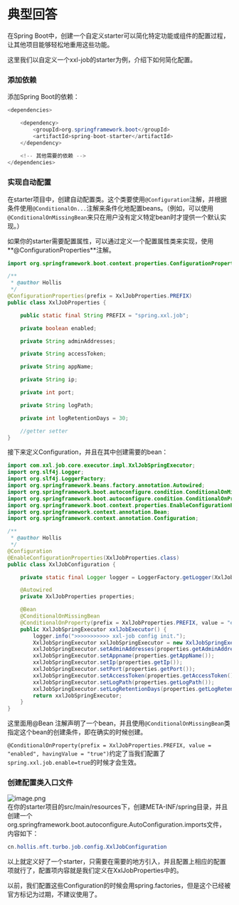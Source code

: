 # 典型回答

在Spring Boot中，创建一个自定义starter可以简化特定功能或组件的配置过程，让其他项目能够轻松地重用这些功能。

这里我们以自定义一个xxl-job的starter为例，介绍下如何简化配置。

### 添加依赖

添加Spring Boot的依赖：
```java
<dependencies>

    <dependency>
        <groupId>org.springframework.boot</groupId>
        <artifactId>spring-boot-starter</artifactId>
    </dependency>
    
    <!-- 其他需要的依赖 -->
</dependencies>

```

### 实现自动配置

在starter项目中，创建自动配置类。这个类要使用`@Configuration`注解，并根据条件使用`@ConditionalOn...`注解来条件化地配置beans。（例如，可以使用`@ConditionalOnMissingBean`来只在用户没有定义特定bean时才提供一个默认实现。）

如果你的starter需要配置属性，可以通过定义一个配置属性类来实现，使用**@ConfigurationProperties**注解。

```java
import org.springframework.boot.context.properties.ConfigurationProperties;

/**
 * @author Hollis
 */
@ConfigurationProperties(prefix = XxlJobProperties.PREFIX)
public class XxlJobProperties {

    public static final String PREFIX = "spring.xxl.job";

    private boolean enabled;

    private String adminAddresses;

    private String accessToken;

    private String appName;

    private String ip;

    private int port;

    private String logPath;

    private int logRetentionDays = 30;

    //getter setter
}

```

接下来定义Configuration，并且在其中创建需要的bean：

```java
import com.xxl.job.core.executor.impl.XxlJobSpringExecutor;
import org.slf4j.Logger;
import org.slf4j.LoggerFactory;
import org.springframework.beans.factory.annotation.Autowired;
import org.springframework.boot.autoconfigure.condition.ConditionalOnMissingBean;
import org.springframework.boot.autoconfigure.condition.ConditionalOnProperty;
import org.springframework.boot.context.properties.EnableConfigurationProperties;
import org.springframework.context.annotation.Bean;
import org.springframework.context.annotation.Configuration;

/**
 * @author Hollis
 */
@Configuration
@EnableConfigurationProperties(XxlJobProperties.class)
public class XxlJobConfiguration {

    private static final Logger logger = LoggerFactory.getLogger(XxlJobConfiguration.class);

    @Autowired
    private XxlJobProperties properties;

    @Bean
    @ConditionalOnMissingBean
    @ConditionalOnProperty(prefix = XxlJobProperties.PREFIX, value = "enabled", havingValue = "true")
    public XxlJobSpringExecutor xxlJobExecutor() {
        logger.info(">>>>>>>>>>> xxl-job config init.");
        XxlJobSpringExecutor xxlJobSpringExecutor = new XxlJobSpringExecutor();
        xxlJobSpringExecutor.setAdminAddresses(properties.getAdminAddresses());
        xxlJobSpringExecutor.setAppname(properties.getAppName());
        xxlJobSpringExecutor.setIp(properties.getIp());
        xxlJobSpringExecutor.setPort(properties.getPort());
        xxlJobSpringExecutor.setAccessToken(properties.getAccessToken());
        xxlJobSpringExecutor.setLogPath(properties.getLogPath());
        xxlJobSpringExecutor.setLogRetentionDays(properties.getLogRetentionDays());
        return xxlJobSpringExecutor;
    }
}

```

这里面用@Bean 注解声明了一个bean，并且使用`@ConditionalOnMissingBean`类指定这个bean的创建条件，即在确实的时候创建。

`@ConditionalOnProperty(prefix = XxlJobProperties.PREFIX, value = "enabled", havingValue = "true")`约定了当我们配置了`spring.xxl.job.enable=true`的时候才会生效。

### 创建配置类入口文件

![image.png](https://cdn.nlark.com/yuque/0/2024/png/5378072/1708752264849-bac41842-2d0c-4e60-a91e-7c2e3b32d744.png#averageHue=%23425072&clientId=ud2b63952-5282-4&from=paste&height=58&id=uf6b9cddb&originHeight=116&originWidth=1054&originalType=binary&ratio=2&rotation=0&showTitle=false&size=74586&status=done&style=none&taskId=u8f71b0af-3dc6-420f-92f8-18e6b01bf33&title=&width=527)<br />在你的starter项目的src/main/resources下，创建META-INF/spring目录，并且创建一个<br />org.springframework.boot.autoconfigure.AutoConfiguration.imports文件，内容如下：

```java
cn.hollis.nft.turbo.job.config.XxlJobConfiguration
```

以上就定义好了一个starter，只需要在需要的地方引入，并且配置上相应的配置项就行了，配置项内容就是我们定义在XxlJobProperties中的。

以前，我们配置这些Configuration的时候会用spring.factories，但是这个已经被官方标记为过期，不建议使用了。







